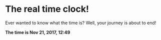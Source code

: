 # The real time clock!

Ever wanted to know what the time is? Well, your journey is about to end!

**The time is Nov 21, 2017, 12:49**